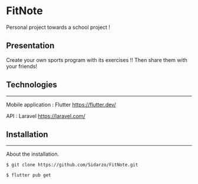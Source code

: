 # FitNote

Personal project towards a school project !

## Presentation

Create your own sports program with its exercises !!
Then share them with your friends!

## Technologies
***
Mobile application :
Flutter https://flutter.dev/

API :
Laravel https://laravel.com/

## Installation
***
About the installation.
```
$ git clone https://github.com/Sidarzo/FitNote.git

$ flutter pub get

```

